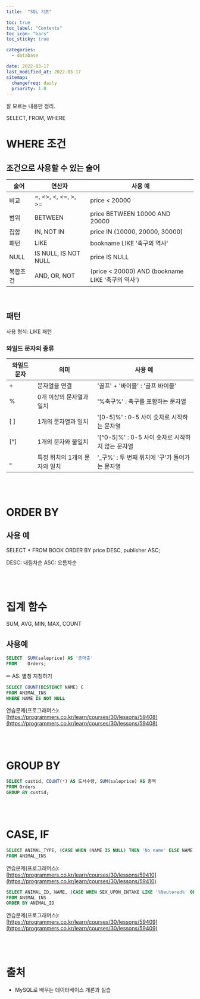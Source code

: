 ```yaml
---
title:  "SQL 기초"

toc: true
toc_label: "Contents"
toc_icon: "bars"
toc_sticky: true

categories:
  - database

date: 2022-03-17
last_modified_at: 2022-03-17
sitemap:
  changefreq: daily
  priority: 1.0
---
```


잘 모르는 내용만 정리.

SELECT, FROM, WHERE

# WHERE 조건

## 조건으로 사용할 수 있는 술어

| 술어     | 연산자               | 사용 예                                           |
| -------- | -------------------- | ------------------------------------------------- |
| 비교     | =, <>, <, <=, >, >=  | price < 20000                                     |
| 범위     | BETWEEN              | price BETWEEN 10000 AND 20000                     |
| 집합     | IN, NOT IN           | price IN (10000, 20000, 30000)                    |
| 패턴     | LIKE                 | bookname LIKE '축구의 역사'                       |
| NULL     | IS NULL, IS NOT NULL | price IS NULL                                     |
| 복합조건 | AND, OR, NOT         | (price < 20000) AND (bookname LIKE '축구의 역사') |

<br>

## 패턴

사용 형식: LIKE 패턴

### 와일드 문자의 종류

| 와일드 문자 | 의미                          | 사용 예                                           |
| ----------- | ----------------------------- | ------------------------------------------------- |
| +           | 문자열을 연결                 | '골프' + '바이블' : '골프 바이블'                 |
| %           | 0개 이상의 문자열과 일치      | '%축구%' : 축구를 포함하는 문자열                 |
| [ ]         | 1개의 문자열과 일치           | '[0-5]%' : 0-5 사이 숫자로 시작하는 문자열        |
| [^]         | 1개의 문자와 불일치           | '\[^0-5]%' : 0-5 사이 숫자로 시작하지 않는 문자열 |
| _           | 특정 위치의 1개의 문자와 일치 | '_구%' : 두 번째 위치에 '구'가 들어가는 문자열    |

<br><br>

# ORDER BY

## 사용 예

SELECT	*
FROM	BOOK
ORDER BY	price DESC, publisher ASC;

DESC: 내림차순
ASC: 오름차순

<br><br>

# 집계 함수

SUM, AVG, MIN, MAX, COUNT

## 사용예

```sql
SELECT	SUM(saleprice) AS '총매출'
FROM	Orders;
```

✏︎ AS: 별칭 지칭하기



```sql
SELECT COUNT(DISTINCT NAME) C
FROM ANIMAL_INS
WHERE NAME IS NOT NULL
```

연습문제(프로그래머스): [https://programmers.co.kr/learn/courses/30/lessons/59408](https://programmers.co.kr/learn/courses/30/lessons/59408)

<br><br>

# GROUP BY

```sql
SELECT custid, COUNT(*) AS 도서수량, SUM(saleprice) AS 총액
FROM Orders
GROUP BY custid;
```

<br><br>

# CASE, IF

```sql
SELECT ANIMAL_TYPE, (CASE WHEN (NAME IS NULL) THEN 'No name' ELSE NAME END) AS NAME, SEX_UPON_INTAKE
FROM ANIMAL_INS
```

연습문제(프로그래머스): [https://programmers.co.kr/learn/courses/30/lessons/59410](https://programmers.co.kr/learn/courses/30/lessons/59410)

```sql
SELECT ANIMAL_ID, NAME, (CASE WHEN SEX_UPON_INTAKE LIKE '%Neutered%' OR SEX_UPON_INTAKE LIKE '%Spayed%' THEN 'O' ELSE 'X' END) AS '중성화'
FROM ANIMAL_INS
ORDER BY ANIMAL_ID
```

연습문제(프로그래머스): [https://programmers.co.kr/learn/courses/30/lessons/59409](https://programmers.co.kr/learn/courses/30/lessons/59409)

<br><br>

# 출처

* MySQL로 배우는 데이터베이스 개론과 실습
